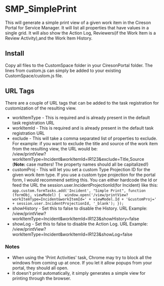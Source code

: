 # SMP_SimplePrint
This will generate a simple print view of a given work item in the Cireson Portal for Service Manager.
It will list all properties that have values in a single grid.  It will also show the Action Log, Reviewers(if the Work Item is a Review Activity),and the Work Item History. 

## Install
Copy all files to the CustomSpace folder in your CiresonPortal folder.  The lines from custom.js can simply be added to your existing CustomSpace/custom.js file.   

## URL Tags
There are a couple of URL tags that can be added to the task registration for customization of the resulting view.
* workItemType - This is required and is already present in the default task registration URL
* workItemId - This is required and is already present in the default task registration URL
* exclude - This will take a comma separated list of properties to exclude.  For example: if you want to exclude the title and source of the work item from the resulting view, the URL would be:   
/view/printView?workItemType=Incident&workItemId=IR123&exclude=Title,Source  
(**Note:** case matters!  The property names should all be capitalized!)
* customProj - This will let you set a custom Type Projection ID for the given work item type.  If you use a custom type projection for the portal form, I would recommend setting this.  You can either hardcode the Id or feed the URL the session.user.IncidentProjectionId(for Incident) like this:  
`app.custom.formTasks.add('Incident', "Simple Print", function (formObj, viewModel) { 
   window.open('/view/printView?workItemType=Incident&workItemId=' + viewModel.Id + '&customProj=' + session.user.IncidentProjectionId, '_blank');
});`
* showHistory - Set this to false to disable the History. URL Example:  
/view/printView?workItemType=Incident&workItemId=IR123&showHistory=false  
* showLog - Set this to false to disable the Action Log. URL Example:  
/view/printView?workItemType=Incident&workItemId=IR123&showLog=false  

### Notes
* When using the 'Print Activities' task, Chrome may try to block all the windows from coming up at once.  If you let it allow popups from your portal, they should all open.
* It doesn't print automatically, it simply generates a simple view for printing through the browser.

